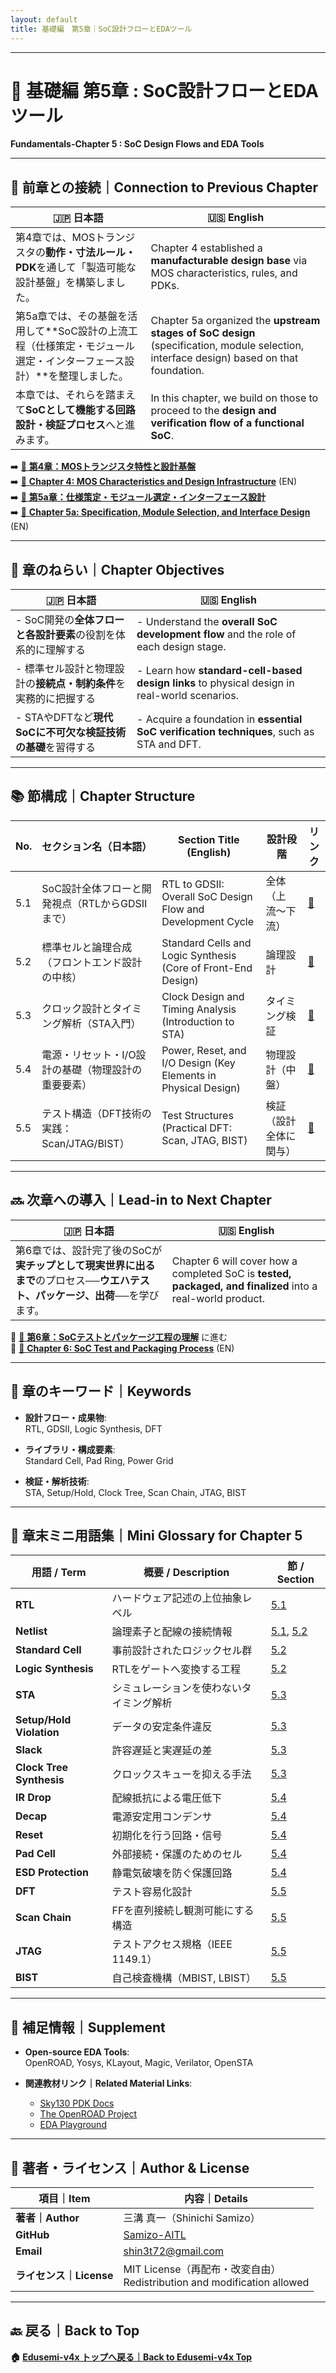 ```yaml
---
layout: default
title: 基礎編　第5章｜SoC設計フローとEDAツール
---
```


---

# 📘 基礎編 第5章 : SoC設計フローとEDAツール  
**Fundamentals-Chapter 5 : SoC Design Flows and EDA Tools**

---

## 🔄 前章との接続｜Connection to Previous Chapter

| 🇯🇵 日本語 | 🇺🇸 English |
|-----------|-----------|
| 第4章では、MOSトランジスタの**動作・寸法ルール・PDK**を通して「製造可能な設計基盤」を構築しました。 | Chapter 4 established a **manufacturable design base** via MOS characteristics, rules, and PDKs. |
| 第5a章では、その基盤を活用して**SoC設計の上流工程（仕様策定・モジュール選定・インターフェース設計）**を整理しました。 | Chapter 5a organized the **upstream stages of SoC design** (specification, module selection, interface design) based on that foundation. |
| 本章では、それらを踏まえて**SoCとして機能する回路設計・検証プロセス**へと進みます。 | In this chapter, we build on those to proceed to the **design and verification flow of a functional SoC**. |

➡️ [📘 **第4章：MOSトランジスタ特性と設計基盤**](../chapter4_mos_characteristics/README.md)  
➡️ [📘 **Chapter 4: MOS Characteristics and Design Infrastructure**](../chapter4_mos_characteristics/README.md) (EN)  
➡️ [📘 **第5a章：仕様策定・モジュール選定・インターフェース設計**](../chapter5a_spec_module_if/README.md)  
➡️ [📘 **Chapter 5a: Specification, Module Selection, and Interface Design**](../chapter5a_spec_module_if/README.md) (EN)

---

## 🎯 章のねらい｜Chapter Objectives

| 🇯🇵 日本語                                                                                   | 🇺🇸 English                                                                                      |
|--------------------------------------------------------------------------------------------|-----------------------------------------------------------------------------------------------|
| - SoC開発の**全体フローと各設計要素**の役割を体系的に理解する                                     | - Understand the **overall SoC development flow** and the role of each design stage.         |
| - 標準セル設計と物理設計の**接続点・制約条件**を実務的に把握する                                    | - Learn how **standard-cell-based design links** to physical design in real-world scenarios. |
| - STAやDFTなど**現代SoCに不可欠な検証技術の基礎**を習得する                                       | - Acquire a foundation in **essential SoC verification techniques**, such as STA and DFT.    |

---

## 📚 節構成｜Chapter Structure

| No. | セクション名（日本語）                                                         | Section Title (English)                                              | 設計段階                  | リンク |
|-----|----------------------------------------------------------------------------------|-----------------------------------------------------------------------|---------------------------|--------|
| 5.1 | SoC設計全体フローと開発視点（RTLからGDSIIまで）                                  | RTL to GDSII: Overall SoC Design Flow and Development Cycle          | 全体（上流〜下流）        | [📎](5.1_soc_design_flow.md) |
| 5.2 | 標準セルと論理合成（フロントエンド設計の中核）                                    | Standard Cells and Logic Synthesis (Core of Front-End Design)        | 論理設計                  | [📎](5.2_standard_cell_based_design.md) |
| 5.3 | クロック設計とタイミング解析（STA入門）                                           | Clock Design and Timing Analysis (Introduction to STA)              | タイミング検証            | [📎](5.3_clock_and_sta.md) |
| 5.4 | 電源・リセット・I/O設計の基礎（物理設計の重要要素）                               | Power, Reset, and I/O Design (Key Elements in Physical Design)       | 物理設計（中盤）          | [📎](5.4_power_io_design.md) |
| 5.5 | テスト構造（DFT技術の実践：Scan/JTAG/BIST）                                       | Test Structures (Practical DFT: Scan, JTAG, BIST)                    | 検証（設計全体に関与）    | [📎](5.5_test_structures.md) |

---

## 🔜 次章への導入｜Lead-in to Next Chapter

| 🇯🇵 日本語                                                                                                         | 🇺🇸 English                                                                                              |
|------------------------------------------------------------------------------------------------------------------|----------------------------------------------------------------------------------------------------------|
| 第6章では、設計完了後のSoCが**実チップとして現実世界に出るまで**のプロセス──**ウエハテスト、パッケージ、出荷**──を学びます。 | Chapter 6 will cover how a completed SoC is **tested, packaged, and finalized** into a real-world product. |

📎 [📘 **第6章：SoCテストとパッケージ工程の理解**](../chapter6_test_and_package/README.md) に進む  
📎 [📘 **Chapter 6: SoC Test and Packaging Process**](../chapter6_test_and_package/README.md) (EN)

---

## 🧩 章のキーワード｜Keywords

- **設計フロー・成果物**:  
  RTL, GDSII, Logic Synthesis, DFT

- **ライブラリ・構成要素**:  
  Standard Cell, Pad Ring, Power Grid

- **検証・解析技術**:  
  STA, Setup/Hold, Clock Tree, Scan Chain, JTAG, BIST

---

## 📘 章末ミニ用語集｜Mini Glossary for Chapter 5

| 用語 / Term             | 概要 / Description | 節 / Section |
|--------------------------|--------------------|--------------|
| **RTL**                  | ハードウェア記述の上位抽象レベル | [5.1](5.1_soc_design_flow.md) |
| **Netlist**              | 論理素子と配線の接続情報         | [5.1](5.1_soc_design_flow.md), [5.2](5.2_standard_cell_based_design.md) |
| **Standard Cell**        | 事前設計されたロジックセル群     | [5.2](5.2_standard_cell_based_design.md) |
| **Logic Synthesis**      | RTLをゲートへ変換する工程         | [5.2](5.2_standard_cell_based_design.md) |
| **STA**                  | シミュレーションを使わないタイミング解析 | [5.3](5.3_clock_and_sta.md) |
| **Setup/Hold Violation** | データの安定条件違反             | [5.3](5.3_clock_and_sta.md) |
| **Slack**                | 許容遅延と実遅延の差              | [5.3](5.3_clock_and_sta.md) |
| **Clock Tree Synthesis** | クロックスキューを抑える手法     | [5.3](5.3_clock_and_sta.md) |
| **IR Drop**              | 配線抵抗による電圧低下            | [5.4](5.4_power_io_design.md) |
| **Decap**                | 電源安定用コンデンサ              | [5.4](5.4_power_io_design.md) |
| **Reset**                | 初期化を行う回路・信号            | [5.4](5.4_power_io_design.md) |
| **Pad Cell**             | 外部接続・保護のためのセル        | [5.4](5.4_power_io_design.md) |
| **ESD Protection**       | 静電気破壊を防ぐ保護回路          | [5.4](5.4_power_io_design.md) |
| **DFT**                  | テスト容易化設計                 | [5.5](5.5_test_structures.md) |
| **Scan Chain**           | FFを直列接続し観測可能にする構造  | [5.5](5.5_test_structures.md) |
| **JTAG**                 | テストアクセス規格（IEEE 1149.1） | [5.5](5.5_test_structures.md) |
| **BIST**                 | 自己検査機構（MBIST, LBIST）      | [5.5](5.5_test_structures.md) |

---

## 📌 補足情報｜Supplement

- **Open-source EDA Tools**:  
  OpenROAD, Yosys, KLayout, Magic, Verilator, OpenSTA

- **関連教材リンク｜Related Material Links**:  
  - [Sky130 PDK Docs](https://skywater-pdk.readthedocs.io)  
  - [The OpenROAD Project](https://theopenroadproject.org)  
  - [EDA Playground](https://www.edaplayground.com/)  

---

## 👤 著者・ライセンス｜Author & License

| 項目｜Item | 内容｜Details |
|------------|----------------------------|
| **著者｜Author** | 三溝 真一（Shinichi Samizo） |
| **GitHub** | [Samizo-AITL](https://github.com/Samizo-AITL) |
| **Email** | [shin3t72@gmail.com](mailto:shin3t72@gmail.com) |
| **ライセンス｜License** | MIT License（再配布・改変自由）<br>Redistribution and modification allowed |

---

## 🔙 戻る｜Back to Top
**🏠 [Edusemi-v4x トップへ戻る｜Back to Edusemi-v4x Top](../README.md)**
